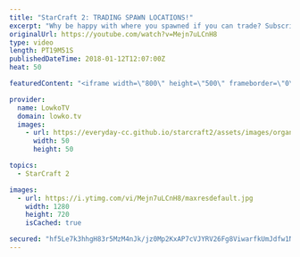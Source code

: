 ```yaml
---
title: "StarCraft 2: TRADING SPAWN LOCATIONS!"
excerpt: "Why be happy with where you spawned if you can trade? Subscribe for more videos: http://lowko.tv/youtube Epic Zerg vs Protoss: https://goo.gl/qeUdf6  A Platinum League Zerg versus Terran where the Terran decides to open up very aggressively. However, since he's not capable of closing out the game, both"
originalUrl: https://youtube.com/watch?v=Mejn7uLCnH8
type: video
length: PT19M51S
publishedDateTime: 2018-01-12T12:07:00Z
heat: 50

featuredContent: "<iframe width=\"800\" height=\"500\" frameborder=\"0\" src=\"https://www.youtube.com/embed/Mejn7uLCnH8\" allow=\"accelerometer; autoplay; encrypted-media; gyroscope; picture-in-picture\" allowfullscreen></iframe>"

provider:
  name: LowkoTV
  domain: lowko.tv
  images:
    - url: https://everyday-cc.github.io/starcraft2/assets/images/organizations/lowko.tv-50x50.jpg
      width: 50
      height: 50

topics:
  - StarCraft 2

images:
  - url: https://i.ytimg.com/vi/Mejn7uLCnH8/maxresdefault.jpg
    width: 1280
    height: 720
    isCached: true

secured: "hf5Le7k3hhgH83r5MzM4nJk/jz0Mp2KxAP7cVJYRV26Fg8ViwarfkUmJdfw1NHNFG8uWY4cR0jCQWa6f/DJGyLDyK1epvor9Tq4F+487ey0AyexLMPkRVLf15KHQ3yXTeLmRP2EqI0NJIU5mZTvRqjnEgZh20DS1a6IZSCMRdQusBVqtrlCcdki9/aXLe6VQguzL24RKGJcNsgr0a17lwXc/bX9Ezt0/liGqQOidOJLHu/u3cqpFYhQ/gPw+vcmyj2budjSvS5Y93ClWu+hohZSCt//G+dff/psEkS1K37qlDmwrDBCCvDw9UwwPnXjVCHAjGaRW3Liy32TG7tOnbSGjeb6EdFt4o0HkaO6sOeXUK+0yd8isl5wsbuHaKYcUtWZbnlJH3dTsfHd+8B5c3c2f5ZPqb7yIvz2rf999nog=;PiW4YxMNgCkMVv2J+4Ss+A=="
---
```


